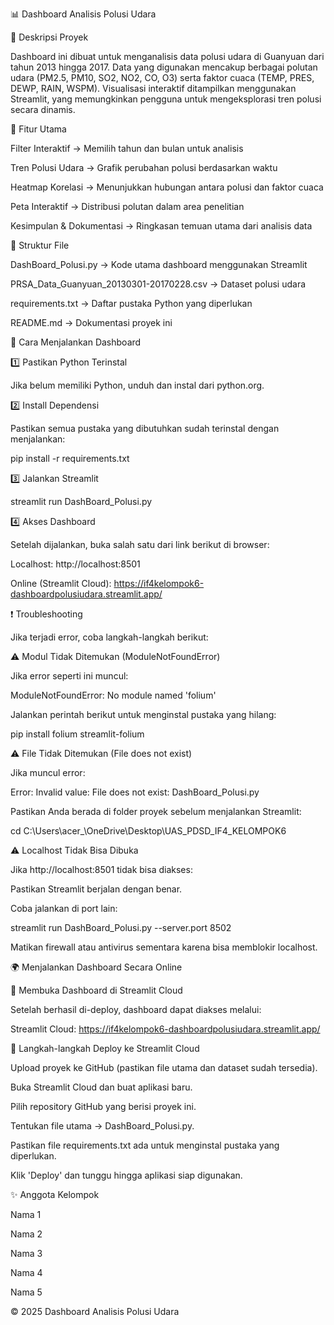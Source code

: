 

📊 Dashboard Analisis Polusi Udara

📌 Deskripsi Proyek

Dashboard ini dibuat untuk menganalisis data polusi udara di Guanyuan dari tahun 2013 hingga 2017. Data yang digunakan mencakup berbagai polutan udara (PM2.5, PM10, SO2, NO2, CO, O3) serta faktor cuaca (TEMP, PRES, DEWP, RAIN, WSPM). Visualisasi interaktif ditampilkan menggunakan Streamlit, yang memungkinkan pengguna untuk mengeksplorasi tren polusi secara dinamis.

🔧 Fitur Utama

Filter Interaktif → Memilih tahun dan bulan untuk analisis

Tren Polusi Udara → Grafik perubahan polusi berdasarkan waktu

Heatmap Korelasi → Menunjukkan hubungan antara polusi dan faktor cuaca

Peta Interaktif → Distribusi polutan dalam area penelitian

Kesimpulan & Dokumentasi → Ringkasan temuan utama dari analisis data

📂 Struktur File

DashBoard_Polusi.py → Kode utama dashboard menggunakan Streamlit

PRSA_Data_Guanyuan_20130301-20170228.csv → Dataset polusi udara

requirements.txt → Daftar pustaka Python yang diperlukan

README.md → Dokumentasi proyek ini

🚀 Cara Menjalankan Dashboard

1️⃣ Pastikan Python Terinstal

Jika belum memiliki Python, unduh dan instal dari python.org.

2️⃣ Install Dependensi

Pastikan semua pustaka yang dibutuhkan sudah terinstal dengan menjalankan:

pip install -r requirements.txt

3️⃣ Jalankan Streamlit

streamlit run DashBoard_Polusi.py

4️⃣ Akses Dashboard

Setelah dijalankan, buka salah satu dari link berikut di browser:

Localhost: http://localhost:8501

Online (Streamlit Cloud): https://if4kelompok6-dashboardpolusiudara.streamlit.app/

❗ Troubleshooting

Jika terjadi error, coba langkah-langkah berikut:

⚠️ Modul Tidak Ditemukan (ModuleNotFoundError)

Jika error seperti ini muncul:

ModuleNotFoundError: No module named 'folium'

Jalankan perintah berikut untuk menginstal pustaka yang hilang:

pip install folium streamlit-folium

⚠️ File Tidak Ditemukan (File does not exist)

Jika muncul error:

Error: Invalid value: File does not exist: DashBoard_Polusi.py

Pastikan Anda berada di folder proyek sebelum menjalankan Streamlit:

cd C:\Users\acer_\OneDrive\Desktop\UAS_PDSD_IF4_KELOMPOK6

⚠️ Localhost Tidak Bisa Dibuka

Jika http://localhost:8501 tidak bisa diakses:

Pastikan Streamlit berjalan dengan benar.

Coba jalankan di port lain:

streamlit run DashBoard_Polusi.py --server.port 8502

Matikan firewall atau antivirus sementara karena bisa memblokir localhost.

🌍 Menjalankan Dashboard Secara Online

🔹 Membuka Dashboard di Streamlit Cloud

Setelah berhasil di-deploy, dashboard dapat diakses melalui:

Streamlit Cloud: https://if4kelompok6-dashboardpolusiudara.streamlit.app/

🔹 Langkah-langkah Deploy ke Streamlit Cloud

Upload proyek ke GitHub (pastikan file utama dan dataset sudah tersedia).

Buka Streamlit Cloud dan buat aplikasi baru.

Pilih repository GitHub yang berisi proyek ini.

Tentukan file utama → DashBoard_Polusi.py.

Pastikan file requirements.txt ada untuk menginstal pustaka yang diperlukan.

Klik 'Deploy' dan tunggu hingga aplikasi siap digunakan.

✨ Anggota Kelompok

Nama 1

Nama 2

Nama 3

Nama 4

Nama 5

© 2025 Dashboard Analisis Polusi Udara

